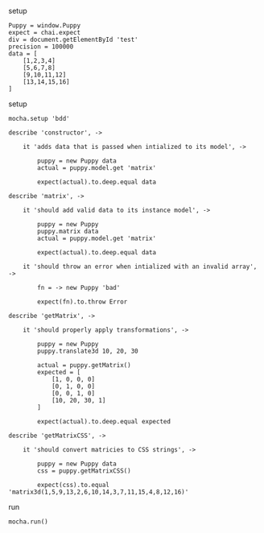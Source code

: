 setup

	Puppy = window.Puppy
	expect = chai.expect
	div = document.getElementById 'test'
	precision = 100000
	data = [
		[1,2,3,4]
		[5,6,7,8]
		[9,10,11,12]
		[13,14,15,16]
	]

setup

	mocha.setup 'bdd'

	describe 'constructor', ->

		it 'adds data that is passed when intialized to its model', ->

			puppy = new Puppy data
			actual = puppy.model.get 'matrix'

			expect(actual).to.deep.equal data

	describe 'matrix', ->

		it 'should add valid data to its instance model', ->

			puppy = new Puppy
			puppy.matrix data
			actual = puppy.model.get 'matrix'

			expect(actual).to.deep.equal data

		it 'should throw an error when intialized with an invalid array', ->

			fn = -> new Puppy 'bad'

			expect(fn).to.throw Error

	describe 'getMatrix', ->

		it 'should properly apply transformations', ->

			puppy = new Puppy
			puppy.translate3d 10, 20, 30

			actual = puppy.getMatrix()
			expected = [
				[1, 0, 0, 0]
				[0, 1, 0, 0]
				[0, 0, 1, 0]
				[10, 20, 30, 1]
			]

			expect(actual).to.deep.equal expected

	describe 'getMatrixCSS', ->

		it 'should convert matricies to CSS strings', ->

			puppy = new Puppy data
			css = puppy.getMatrixCSS()

			expect(css).to.equal 'matrix3d(1,5,9,13,2,6,10,14,3,7,11,15,4,8,12,16)'

run

	mocha.run()
